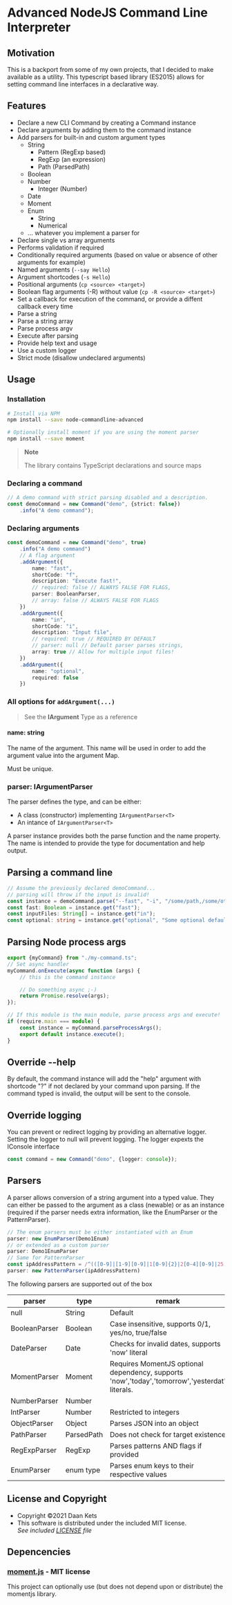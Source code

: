 # Advanced NodeJS Command Line Interpreter

## Motivation

This is a backport from some of my own projects, that I decided to make available as a utility. This typescript based library (ES2015) allows for setting
command line interfaces in a declarative way.

## Features

- Declare a new CLI Command by creating a Command instance
- Declare arguments by adding them to the command instance
- Add parsers for built-in and custom argument types
    - String
        - Pattern (RegExp based)
        - RegExp (an expression)
        - Path (ParsedPath)
    - Boolean
    - Number
        - Integer (Number)
    - Date
    - Moment
    - Enum
        - String
        - Numerical
    - ... whatever you implement a parser for
- Declare single vs array arguments
- Performs validation if required
- Conditionally required arguments (based on value or absence of other arguments for example)
- Named arguments (`--say Hello`)
- Argument shortcodes (`-s Hello`)
- Positional arguments (`cp <source> <target>`)
- Boolean flag arguments (-R) without value (`cp -R <source> <target>`)
- Set a callback for execution of the command, or provide a diffent callback every time
- Parse a string
- Parse a string array
- Parse process argv
- Execute after parsing
- Provide help text and usage
- Use a custom logger
- Strict mode (disallow undeclared arguments)

## Usage

### Installation

```bash
# Install via NPM
npm install --save node-commandline-advanced

# Optionally install moment if you are using the moment parser
npm install --save moment
```

> **Note**
>
> The library contains TypeScript declarations and source maps

### Declaring a command

```typescript
// A demo command with strict parsing disabled and a description.
const demoCommand = new Command("demo", {strict: false})
    .info("A demo command");
```

### Declaring arguments

```typescript
const demoCommand = new Command("demo", true)
    .info("A demo command")
    // A flag argument
    .addArgument({
        name: "fast",
        shortCode: "f",
        description: "Execute fast!",
        // required: false // ALWAYS FALSE FOR FLAGS,
        parser: BooleanParser,
        // array: false // ALWAYS FALSE FOR FLAGS
    })
    .addArgument({
        name: "in",
        shortCode: "i",
        description: "Input file",
        // required: true // REQUIRED BY DEFAULT
        // parser: null // Default parser parses strings,
        array: true // Allow for multiple input files!
    })
    .addArgument({
        name: "optional",
        required: false
    })
```
### All options for `addArgument(...)`
> See the **IArgument** Type as a reference
#### name: string
The name of the argument. This name will be used in order to add the argument value into the argument Map.

Must be unique.
### parser: IArgumentParser<T>
The parser defines the type, and can be either:

- A class (constructor) implementing `IArgumentParser<T>`
- An intance of `IArgumentParser<T>`

A parser instance provides both the parse function and the name property. The name is intended to provide the type for documentation and help output.

## Parsing a command line

```typescript
// Assume the previously declared demoCommand...
// parsing will throw if the input is invalid!
const instance = demoCommand.parse("--fast", "-i", "/some/path,/some/other/path");
const fast: Boolean = instance.get("fast");
const inputFiles: String[] = instance.get("in");
const optional: string = instance.get("optional", "Some optional default");
```

## Parsing Node process args

```typescript
export {myCommand} from "./my-command.ts";
// Set async handler
myCommand.onExecute(async function (args) {
    // this is the command instance

    // Do something async ;-)
    return Promise.resolve(args);
});

// If this module is the main module, parse process args and execute!
if (require.main === module) {
    const instance = myCommand.parseProcessArgs();
    export default instance.execute();
}
```

## Override --help

By default, the command instance will add the "help" argument with shortcode "?" if not declared by your command upon parsing. If the command typed is invalid,
the output will be sent to the console.

## Override logging

You can prevent or redirect logging by providing an alternative logger. Setting the logger to null will prevent logging. The logger expexts the IConsole
interface

```typescript
const command = new Command("demo", {logger: console});
```

## Parsers

A parser allows conversion of a string argument into a typed value. They can either be passed to the argument as a class (newable) or as an instance (required
if the parser needs extra information, like the EnumParser or the PatternParser).

````typescript
// The enum parsers must be either instantiated with an Enum
parser: new EnumParser(Demo1Enum)
// or extended as a custom parser
parser: Demo1EnumParser
// Same for PatternParser
const ipAddressPattern = /^(([0-9]|[1-9][0-9]|1[0-9]{2}|2[0-4][0-9]|25[0-5])\.){3}([0-9]|[1-9][0-9]|1[0-9]{2}|2[0-4][0-9]|25[0-5])$/
parser: new PatternParser(ipAddressPattern)
````

The following parsers are supported out of the box

|parser|type|remark|
|---|---|---|
| null | String | Default |
| BooleanParser | Boolean | Case insensitive, supports 0/1, yes/no, true/false |
| DateParser | Date | Checks for invalid dates, supports 'now' literal |
| MomentParser | Moment | Requires MomentJS optional dependency, supports 'now','today','tomorrow','yesterdat' literals. |
| NumberParser | Number |
| IntParser | Number | Restricted to integers |
| ObjectParser | Object | Parses JSON into an object
| PathParser | ParsedPath | Does not check for target existence |
| RegExpParser | RegExp | Parses patterns AND flags if provided |
| EnumParser | enum type | Parses enum keys to their respective values |

## License and Copyright

* Copyright ©2021 Daan Kets
* This software is distributed under the included MIT license.<br>
  _See included [LICENSE](./LICENSE) file_

## Depencencies

### [moment.js](https://momentjs.com/) - MIT license

This project can optionally use (but does not depend upon or distribute) the momentjs library.
